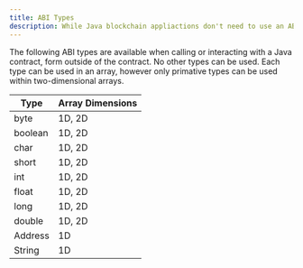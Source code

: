```yaml
---
title: ABI Types
description: While Java blockchain appliactions don't need to use an ABI, they are handy if you're sharing a contract with other developers. If they don't have access to the original Java classes, developers can use the ABI to learn what methods and variables are available.
---
```


The following ABI types are available when calling or interacting with a Java contract, form outside of the contract. No other types can be used. Each type can be used in an array, however only primative types can be used within two-dimensional arrays.

| Type | Array Dimensions |
| ---- | ---------------- |
| byte | 1D, 2D |
| boolean | 1D, 2D |
| char | 1D, 2D |
| short | 1D, 2D |
| int | 1D, 2D |
| float | 1D, 2D |
| long | 1D, 2D |
| double | 1D, 2D |
| Address | 1D |
| String | 1D |
